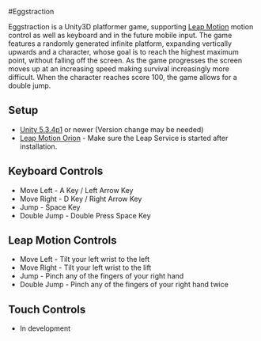 #Eggstraction

Eggstraction is a Unity3D platformer game, supporting [Leap Motion](https://www.leapmotion.com/) motion control as well as keyboard and in the future mobile input. The game features a  randomly generated infinite platform, expanding vertically upwards and a character, whose goal is to reach the highest maximum point, without falling off the screen. As the game progresses the screen moves up at an increasing speed making survival increasingly more difficult. When the character reaches score 100, the game allows for a double jump.

## Setup
* [Unity 5.3.4p1](https://unity3d.com/unity/qa/patch-releases/5.3.4p1) or newer (Version change may be needed)
* [Leap Motion Orion](https://developer.leapmotion.com/get-started) - Make sure the Leap Service is started after installation.

## Keyboard Controls
* Move Left - A Key / Left Arrow Key
* Move Right - D Key / Right Arrow Key
* Jump - Space Key
* Double Jump - Double Press Space Key

## Leap Motion Controls
* Move Left - Tilt your left wrist to the left
* Move Right - Tilt your left wrist to the lift
* Jump - Pinch any of the fingers of your right hand
* Double Jump - Pinch any of the fingers of your right hand twice

## Touch Controls
* In development